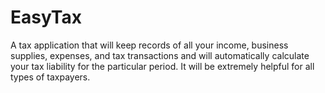 # EasyTax
A tax application that will keep records of all your income, business supplies, expenses, and tax transactions and will automatically calculate your tax liability for the particular period. It will be extremely helpful for all types of taxpayers.
